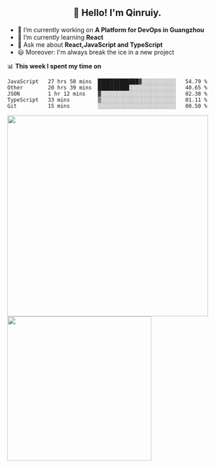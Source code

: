 <h2 align="center">👋 Hello! I'm Qinruiy.</h2>


- 🔭 I’m currently working on **A Platform for DevOps in Guangzhou**
- 🌱 I’m currently learning **React**
- 💬 Ask me about **React,JavaScript and TypeScript**
- 😃 Moreover: I'm always break the ice in a new project

📊 **This week I spent my time on**

<!--START_SECTION:waka-->
```text
JavaScript   27 hrs 50 mins  █████████████▓░░░░░░░░░░░   54.79 % 
Other        20 hrs 39 mins  ██████████░░░░░░░░░░░░░░░   40.65 % 
JSON         1 hr 12 mins    ▓░░░░░░░░░░░░░░░░░░░░░░░░   02.38 % 
TypeScript   33 mins         ▒░░░░░░░░░░░░░░░░░░░░░░░░   01.11 % 
Git          15 mins         ░░░░░░░░░░░░░░░░░░░░░░░░░   00.50 % 
```
<!--END_SECTION:waka-->

<p>
<img align="left" width="460" src="https://github-readme-stats.vercel.app/api?username=Qinruiy&custom_title=Qrinruiy's Github Stats&theme=graywhite&hide_border=true"/> <img align="left" width="330" src="https://github-readme-stats.vercel.app/api/top-langs/?username=Qinruiy&layout=compact&theme=graywhite&hide_border=true"/>
</p>
